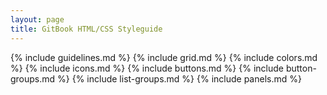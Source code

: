 ```yaml
---
layout: page
title: GitBook HTML/CSS Styleguide
---
```


{% include guidelines.md %}
{% include grid.md %}
{% include colors.md %}
{% include icons.md %}
{% include buttons.md %}
{% include button-groups.md %}
{% include list-groups.md %}
{% include panels.md %}
